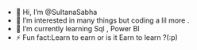 - 👋 Hi, I’m @SultanaSabha
- 👀 I’m interested in many things but coding a lil more .
- 🌱 I’m currently learning Sql , Power BI
- ⚡ Fun fact:Learn to earn or is it Earn to learn ?(:p)

<!---
SultanaSabha/SultanaSabha is a ✨ special ✨ repository because its `README.md` (this file) appears on your GitHub profile.
You can click the Preview link to take a look at your changes.
--->
